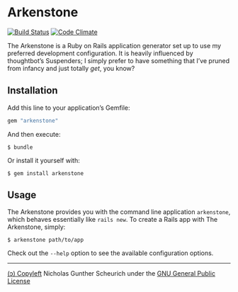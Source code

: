 # Arkenstone

[![Build Status](https://travis-ci.org/ngscheurich/arkenstone.svg?branch=master)](https://travis-ci.org/ngscheurich/arkenstone)
[![Code Climate](https://codeclimate.com/github/ngscheurich/arkenstone/badges/gpa.svg)](https://codeclimate.com/github/ngscheurich/arkenstone)

The Arkenstone is a Ruby on Rails application generator set up to use my
preferred development configuration. It is heavily influenced by thoughtbot’s
Suspenders; I simply prefer to have something that I’ve pruned from infancy
and just totally *get*, you know?

## Installation

Add this line to your application’s Gemfile:

```ruby
gem "arkenstone"
```

And then execute:

    $ bundle

Or install it yourself with:

    $ gem install arkenstone

## Usage

The Arkenstone provides you with the command line application `arkenstone`,
which behaves essentially like `rails new`. To create a Rails app with
The Arkenstone, simply:

	$ arkenstone path/to/app

Check out the `--help` option to see the available configuration options.

---

[(ↄ) Copyleft](http://www.gnu.org/licenses/copyleft.en.html)
Nicholas Gunther Scheurich under the
[GNU General Public License](http://www.gnu.org/licenses/gpl.txt)
